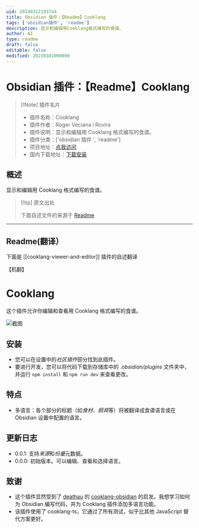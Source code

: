 ```yaml
---
uid: 20240312193744
title: Obsidian 插件：【Readme】Cooklang
tags: ['obsidian插件', 'readme']
description: 显示和编辑用Cooklang格式编写的食谱。
author: AI
type: readme
draft: false
editable: false
modified: 20230101000000
---
```


# Obsidian 插件：【Readme】Cooklang

> [!Note] 插件名片
> - 插件名称：Cooklang
> - 插件作者：Roger Veciana i Rovira
> - 插件说明：显示和编辑用 Cooklang 格式编写的食谱。
> - 插件分类：['obsidian 插件 ', 'readme']
> - 项目地址：[点我访问](https://github.com/rveciana/obsidian-cooklang)
> - 国内下载地址：[下载安装](https://pkmer.cn/products/plugin/pluginMarket/?cooklang-viewer-and-editor)

## 概述

显示和编辑用 Cooklang 格式编写的食谱。

> [!tip] 原文出处
>
>下面自述文件的来源于 [Readme](https://ghproxy.net/https://raw.githubusercontent.com/rveciana/obsidian-cooklang/main/README.md)

---

## Readme(翻译）

下面是 [[cooklang-viewer-and-editor]] 插件的自述翻译

【机翻】

# Cooklang

这个插件允许你编辑和查看用 Cooklang 格式编写的食谱。

![截图](https://cdn.pkmer.cn/covers/cooklang-viewer-and-editor_1_0.png!pkmer)

## 安装

- 您可以在设置中的*社区插件*部分找到此插件。
- 要进行开发，您可以将代码下载到存储库中的 *.obsidian/plugins* 文件夹中，并运行 `npm install` 和 `npm run dev` 来查看更改。

## 特点

- 多语言：各个部分的标题（如*食材*、*厨具*等）将被翻译成食谱语言或在 Obsidian 设置中配置的语言。

## 更新日志

- 0.0.1: 支持*来源*和*份量*元数据。
- 0.0.0: 初始版本。可以编辑、查看和选择语言。

## 致谢

- 这个插件显然受到了 [deathau](https://github.com/deathau) 的 [cooklang-obsidian](https://github.com/cooklang/cooklang-obsidian) 的启发。我想学习如何为 Obsidian 编写代码，并为 Cooklang 插件添加多语言功能。
- 该插件使用了 cooklang-ts，它通过了所有测试，似乎比其他 JavaScript 替代方案更好。



